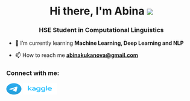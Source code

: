 <h1 align="center">Hi there, I'm Abina
<img src="https://github.com/blackcater/blackcater/raw/main/images/Hi.gif" height="32"/></h1>
<h3 align="center">HSE Student in Computational Linguistics</h3>

- 🌱 I’m currently learning **Machine Learning, Deep Learning and NLP**

- 📫 How to reach me **abinakukanova@gmail.com**


<h3 align="left">Connect with me:</h3>
<p align="left">
<a href="https://t.me/abinakukanova" target="blank"><img align="center" src="https://github.com/AbinaKukanova/AbinaKukanova/blob/main/telegram_6xl6mvducz08.svg" alt="abinakukanova" height="30" width="40" /></a>
<a href="https://www.kaggle.com/abinakukanova15" target="blank"><img align="center" src="https://github.com/AbinaKukanova/AbinaKukanova/blob/main/kaggle-ar21.svg" alt="abinakukanova" height="30" width="90" /></a>
</p>
<a
